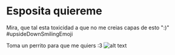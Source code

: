 # Esposita quiereme
Mira, que tal esta toxicidad a que no me creias capas de esto ":)" #upsideDownSmilingEmoji

Toma un perrito para que me quiers :3 
![alt text](http://erick-garcia.com/blog/assets/img/99281933_584059345562468_1321088616914485248_n.png "Logo Title Text 1")
